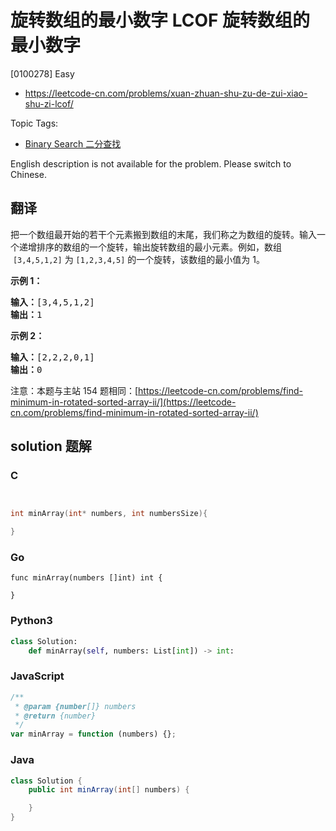 # 旋转数组的最小数字 LCOF 旋转数组的最小数字

[0100278] Easy

- https://leetcode-cn.com/problems/xuan-zhuan-shu-zu-de-zui-xiao-shu-zi-lcof/

Topic Tags:

- [Binary Search 二分查找](https://leetcode-cn.com/tag/binary-search/)

English description is not available for the problem. Please switch to Chinese.

## 翻译

把一个数组最开始的若干个元素搬到数组的末尾，我们称之为数组的旋转。输入一个递增排序的数组的一个旋转，输出旋转数组的最小元素。例如，数组  `[3,4,5,1,2]` 为 `[1,2,3,4,5]` 的一个旋转，该数组的最小值为 1。

**示例 1：**

<pre><strong>输入：</strong>[3,4,5,1,2]
<strong>输出：</strong>1
</pre>

**示例 2：**

<pre><strong>输入：</strong>[2,2,2,0,1]
<strong>输出：</strong>0
</pre>

注意：本题与主站 154 题相同：[https://leetcode-cn.com/problems/find-minimum-in-rotated-sorted-array-ii/](https://leetcode-cn.com/problems/find-minimum-in-rotated-sorted-array-ii/)

## solution 题解

### C

```c


int minArray(int* numbers, int numbersSize){

}


```

### Go

```golang
func minArray(numbers []int) int {

}
```

### Python3

```python
class Solution:
    def minArray(self, numbers: List[int]) -> int:
```

### JavaScript

```javascript
/**
 * @param {number[]} numbers
 * @return {number}
 */
var minArray = function (numbers) {};
```

### Java

```java
class Solution {
    public int minArray(int[] numbers) {

    }
}
```
